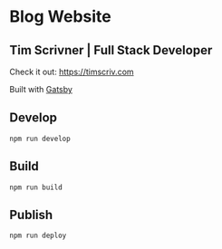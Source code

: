 # Blog Website

## Tim Scrivner | Full Stack Developer

Check it out: <https://timscriv.com>

Built with [Gatsby](https://www.gatsbyjs.org/)

## Develop

`npm run develop`

## Build

`npm run build`

## Publish

`npm run deploy`
